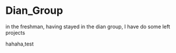 # Dian_Group
in the freshman, having stayed in the dian group, I have do some left projects 



hahaha,test
